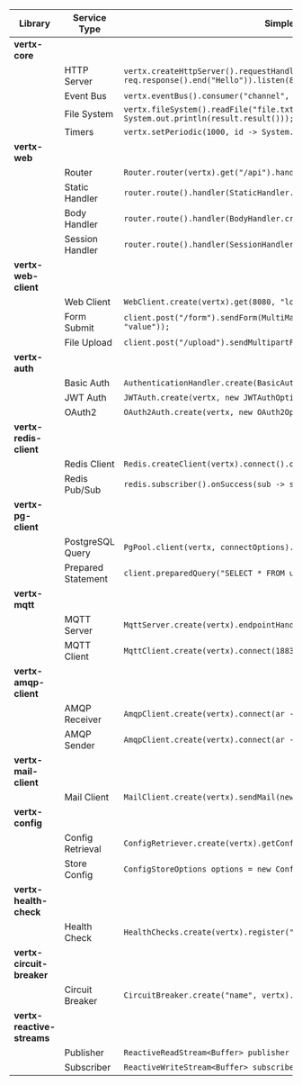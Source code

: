 | Library | Service Type | Simple Code Example |
|---------|-------------|---------------------|
| **vertx-core** |
| | HTTP Server | `vertx.createHttpServer().requestHandler(req -> req.response().end("Hello")).listen(8080);` |
| | Event Bus | `vertx.eventBus().consumer("channel", msg -> System.out.println(msg.body()));` |
| | File System | `vertx.fileSystem().readFile("file.txt", result -> System.out.println(result.result()));` |
| | Timers | `vertx.setPeriodic(1000, id -> System.out.println("Timer fired"));` |
| **vertx-web** |
| | Router | `Router.router(vertx).get("/api").handler(ctx -> ctx.json(new JsonObject()));` |
| | Static Handler | `router.route().handler(StaticHandler.create("webroot"));` |
| | Body Handler | `router.route().handler(BodyHandler.create());` |
| | Session Handler | `router.route().handler(SessionHandler.create(LocalSessionStore.create(vertx)));` |
| **vertx-web-client** |
| | Web Client | `WebClient.create(vertx).get(8080, "localhost", "/").send(ar -> {});` |
| | Form Submit | `client.post("/form").sendForm(MultiMap.caseInsensitiveMultiMap().set("key", "value"));` |
| | File Upload | `client.post("/upload").sendMultipartForm(MultipartForm.create().textFileUpload());` |
| **vertx-auth** |
| | Basic Auth | `AuthenticationHandler.create(BasicAuthProvider.create(vertx, authProvider));` |
| | JWT Auth | `JWTAuth.create(vertx, new JWTAuthOptions());` |
| | OAuth2 | `OAuth2Auth.create(vertx, new OAuth2Options());` |
| **vertx-redis-client** |
| | Redis Client | `Redis.createClient(vertx).connect().onSuccess(conn -> conn.get("key"));` |
| | Redis Pub/Sub | `redis.subscriber().onSuccess(sub -> sub.subscribe("channel"));` |
| **vertx-pg-client** |
| | PostgreSQL Query | `PgPool.client(vertx, connectOptions).query("SELECT * FROM users").execute();` |
| | Prepared Statement | `client.preparedQuery("SELECT * FROM users WHERE id=$1").execute(Tuple.of(id));` |
| **vertx-mqtt** |
| | MQTT Server | `MqttServer.create(vertx).endpointHandler(endpoint -> {}).listen();` |
| | MQTT Client | `MqttClient.create(vertx).connect(1883, "localhost", done -> {});` |
| **vertx-amqp-client** |
| | AMQP Receiver | `AmqpClient.create(vertx).connect(ar -> ar.result().createReceiver("queue"));` |
| | AMQP Sender | `AmqpClient.create(vertx).connect(ar -> ar.result().createSender("queue"));` |
| **vertx-mail-client** |
| | Mail Client | `MailClient.create(vertx).sendMail(new MailMessage().setFrom("from@ex.com"));` |
| **vertx-config** |
| | Config Retrieval | `ConfigRetriever.create(vertx).getConfig(ar -> System.out.println(ar.result()));` |
| | Store Config | `ConfigStoreOptions options = new ConfigStoreOptions().setType("file");` |
| **vertx-health-check** |
| | Health Check | `HealthChecks.create(vertx).register("db-check", promise -> promise.complete());` |
| **vertx-circuit-breaker** |
| | Circuit Breaker | `CircuitBreaker.create("name", vertx).execute(promise -> service.call());` |
| **vertx-reactive-streams** |
| | Publisher | `ReactiveReadStream<Buffer> publisher = ReactiveReadStream.readStream();` |
| | Subscriber | `ReactiveWriteStream<Buffer> subscriber = ReactiveWriteStream.writeStream();` |
